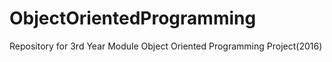 # ObjectOrientedProgramming
Repository for 3rd Year Module Object Oriented Programming Project(2016) 
